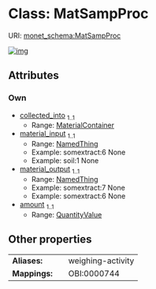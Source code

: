 
# Class: MatSampProc




URI: [monet_schema:MatSampProc](http://example.com/monet_schema/MatSampProc)


[![img](https://yuml.me/diagram/nofunky;dir:TB/class/[QuantityValue],[NamedThing],[MaterialContainer],[QuantityValue]<amount%201..1-++[MatSampProc],[NamedThing]<material_output%201..1-++[MatSampProc],[NamedThing]<material_input%201..1-++[MatSampProc],[MaterialContainer]<collected_into%201..1-++[MatSampProc])](https://yuml.me/diagram/nofunky;dir:TB/class/[QuantityValue],[NamedThing],[MaterialContainer],[QuantityValue]<amount%201..1-++[MatSampProc],[NamedThing]<material_output%201..1-++[MatSampProc],[NamedThing]<material_input%201..1-++[MatSampProc],[MaterialContainer]<collected_into%201..1-++[MatSampProc])

## Attributes


### Own

 * [collected_into](collected_into.md)  <sub>1..1</sub>
     * Range: [MaterialContainer](MaterialContainer.md)
 * [material_input](material_input.md)  <sub>1..1</sub>
     * Range: [NamedThing](NamedThing.md)
     * Example: somextract:6 None
     * Example: soil:1 None
 * [material_output](material_output.md)  <sub>1..1</sub>
     * Range: [NamedThing](NamedThing.md)
     * Example: somextract:7 None
     * Example: somextract:6 None
 * [amount](amount.md)  <sub>1..1</sub>
     * Range: [QuantityValue](QuantityValue.md)

## Other properties

|  |  |  |
| --- | --- | --- |
| **Aliases:** | | weighing-activity |
| **Mappings:** | | OBI:0000744 |

